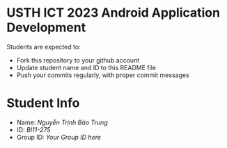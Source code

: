 USTH ICT 2023 Android Application Development
=====================================================

Students are expected to:

* Fork this repository to your github account
* Update student name and ID to this README file
* Push your commits regularly, with proper commit messages

Student Info
=======================

* Name: *Nguyễn Trịnh Bảo Trung*
* ID: *BI11-275*
* Group ID: *Your Group ID here*

